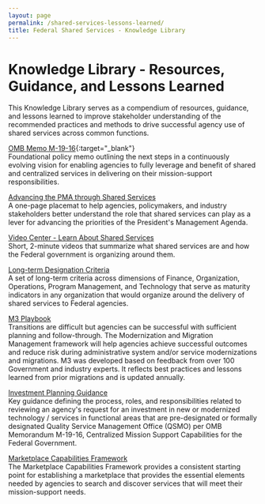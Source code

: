 ```yaml
---
layout: page
permalink: /shared-services-lessons-learned/
title: Federal Shared Services - Knowledge Library
---
```


<h1 class="text-align"> Knowledge Library - Resources, Guidance, and Lessons Learned</h1>

This Knowledge Library serves as a compendium of resources, guidance, and lessons learned to improve stakeholder understanding of the recommended practices and methods to drive successful agency use of shared services across common functions.

[OMB Memo M-19-16](https://www.whitehouse.gov/wp-content/uploads/2019/04/M-19-16.pdf){:target="_blank"}<br>
Foundational policy memo outlining the next steps in a continuously evolving vision for enabling agencies to fully leverage and benefit of shared and centralized services in delivering on their mission-support responsibilities.

[Advancing the PMA through Shared Services](https://ussm.gsa.gov/assets/files/PMA%20Placemat.pdf)<br>
A one-page placemat to help agencies, policymakers, and industry stakeholders better understand the role that shared services can play as a lever for advancing the priorities of the President's Management Agenda.

[Video Center - Learn About Shared Services](https://ussm.gsa.gov/video-center/)<br>
Short, 2-minute videos that summarize what shared services are and how the Federal government is organizing around them.

[Long-term Designation Criteria](https://ussm.gsa.gov/assets/files/QSMO-Long-term-Designation-Criteria.pdf)<br>
A set of long-term criteria across dimensions of Finance, Organization, Operations, Program Management, and Technology that serve as maturity indicators in any organization that would organize around the delivery of shared services to Federal agencies.

[M3 Playbook](https://ussm.gsa.gov/m3/)<br>
Transitions are difficult but agencies can be successful with sufficient planning and follow-through. The Modernization and Migration Management framework will help agencies achieve successful outcomes and reduce risk during administrative system and/or service modernizations and migrations.  M3 was developed based on feedback from over 100 Government and industry experts.  It reflects best practices and lessons learned from prior migrations and is updated annually.

[Investment Planning Guidance](https://ussm.gsa.gov/assets/files/Investment-Planning-Guidance-March%202021.pdf)<br>
Key guidance defining the process, roles, and responsibilities related to reviewing an agency's request for an investment in new or modernized technology / services in functional areas that are pre-designated or formally designated Quality Service Management Office (QSMO) per OMB Memorandum M-19-16, Centralized Mission Support Capabilities for the Federal Government.

[Marketplace Capabilities Framework](https://ussm.gsa.gov/assets/files/Marketplace%20Capabilities%20Framework_Deliverable.pdf)<br>
The Marketplace Capabilities Framework provides a consistent starting point for establishing a marketplace that provides the essential elements needed by agencies to search and discover services that will meet their mission-support needs.
